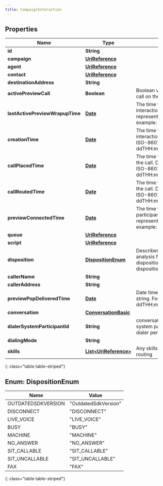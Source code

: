 ```yaml
---
title: CampaignInteraction
---
```


## Properties

| Name | Type | Description | Notes |
| ------------ | ------------- | ------------- | ------------- |
| **id** | **String** |  |  [optional] |
| **campaign** | [**UriReference**](UriReference.html) |  |  [optional] |
| **agent** | [**UriReference**](UriReference.html) |  |  [optional] |
| **contact** | [**UriReference**](UriReference.html) |  |  [optional] |
| **destinationAddress** | **String** |  |  [optional] |
| **activePreviewCall** | **Boolean** | Boolean value if there is an active preview call on the interaction |  [optional] |
| **lastActivePreviewWrapupTime** | [**Date**](Date.html) | The time when the last preview of the interaction was wrapped up. Date time is represented as an ISO-8601 string. For example: yyyy-MM-ddTHH:mm:ss.SSSZ |  [optional] |
| **creationTime** | [**Date**](Date.html) | The time when dialer created the interaction. Date time is represented as an ISO-8601 string. For example: yyyy-MM-ddTHH:mm:ss.SSSZ |  [optional] |
| **callPlacedTime** | [**Date**](Date.html) | The time when the agent or system places the call. Date time is represented as an ISO-8601 string. For example: yyyy-MM-ddTHH:mm:ss.SSSZ |  [optional] |
| **callRoutedTime** | [**Date**](Date.html) | The time when the agent was connected to the call. Date time is represented as an ISO-8601 string. For example: yyyy-MM-ddTHH:mm:ss.SSSZ |  [optional] |
| **previewConnectedTime** | [**Date**](Date.html) | The time when the customer and routing participant are connected. Date time is represented as an ISO-8601 string. For example: yyyy-MM-ddTHH:mm:ss.SSSZ |  [optional] |
| **queue** | [**UriReference**](UriReference.html) |  |  [optional] |
| **script** | [**UriReference**](UriReference.html) |  |  [optional] |
| **disposition** | [**DispositionEnum**](#DispositionEnum) | Describes what happened with call analysis for instance: disposition.classification.callable.person, disposition.classification.callable.noanswer |  [optional] |
| **callerName** | **String** |  |  [optional] |
| **callerAddress** | **String** |  |  [optional] |
| **previewPopDeliveredTime** | [**Date**](Date.html) | Date time is represented as an ISO-8601 string. For example: yyyy-MM-ddTHH:mm:ss.SSSZ |  [optional] |
| **conversation** | [**ConversationBasic**](ConversationBasic.html) |  |  [optional] |
| **dialerSystemParticipantId** | **String** | conversation participant id that is the dialer system participant to monitor the call from dialer perspective |  [optional] |
| **dialingMode** | **String** |  |  [optional] |
| **skills** | [**List&lt;UriReference&gt;**](UriReference.html) | Any skills that are attached to the call for routing |  [optional] |
{: class="table table-striped"}


<a name="DispositionEnum"></a>

## Enum: DispositionEnum

| Name | Value |
| ---- | ----- |
| OUTDATEDSDKVERSION | &quot;OutdatedSdkVersion&quot; |
| DISCONNECT | &quot;DISCONNECT&quot; |
| LIVE_VOICE | &quot;LIVE_VOICE&quot; |
| BUSY | &quot;BUSY&quot; |
| MACHINE | &quot;MACHINE&quot; |
| NO_ANSWER | &quot;NO_ANSWER&quot; |
| SIT_CALLABLE | &quot;SIT_CALLABLE&quot; |
| SIT_UNCALLABLE | &quot;SIT_UNCALLABLE&quot; |
| FAX | &quot;FAX&quot; |
{: class="table table-striped"}


